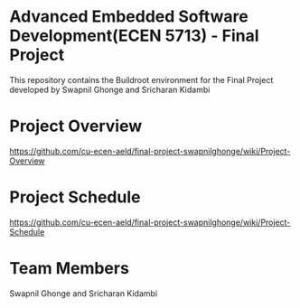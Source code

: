 # Advanced Embedded Software Development(ECEN 5713) - Final Project
This repository contains the Buildroot environment for the Final Project developed by Swapnil Ghonge and Sricharan Kidambi

# Project Overview
https://github.com/cu-ecen-aeld/final-project-swapnilghonge/wiki/Project-Overview
# Project Schedule
https://github.com/cu-ecen-aeld/final-project-swapnilghonge/wiki/Project-Schedule

# Team Members
Swapnil Ghonge and
Sricharan Kidambi


